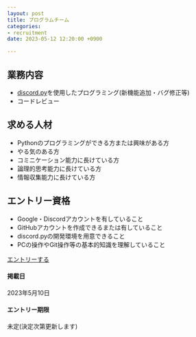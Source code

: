 ```yaml
---
layout: post
title: プログラムチーム
categories:
- recruitment
date: 2023-05-12 12:20:00 +0900

---
```

## 業務内容

- [discord.py](https://github.com/Rapptz/discord.py)を使用したプログラミング(新機能追加・バグ修正等)
- コードレビュー

## 求める人材

- Pythonのプログラミングができる方または興味がある方
- やる気のある方
- コミニケーション能力に長けている方
- 論理的思考能力に長けている方
- 情報収集能力に長けている方

## エントリー資格

- Google・Discordアカウントを有していること
- GitHubアカウントを作成できるまたは有していること
- discord.pyの開発環境を用意できること
- PCの操作やGit操作等の基本的知識を理解していること

<a class="btn-blue" href="https://forms.gle/8USPhcFE1gvRHybK6">エントリーする</a>

#### 掲載日

2023年5月10日

#### エントリー期限

未定(決定次第更新します)